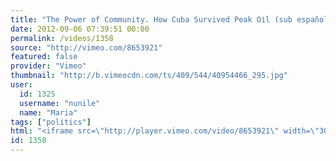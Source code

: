 ```yaml
---
title: "The Power of Community. How Cuba Survived Peak Oil (sub español) on Vimeo"
date: 2012-09-06 07:39:51 00:00
permalink: /videos/1358
source: "http://vimeo.com/8653921"
featured: false
provider: "Vimeo"
thumbnail: "http://b.vimeocdn.com/ts/409/544/40954466_295.jpg"
user:
  id: 1325
  username: "nunile"
  name: "Maria"
tags: ["politics"]
html: "<iframe src=\"http://player.vimeo.com/video/8653921\" width=\"304\" height=\"224\" frameborder=\"0\" webkitAllowFullScreen mozallowfullscreen allowFullScreen></iframe>"
id: 1358
---
```


